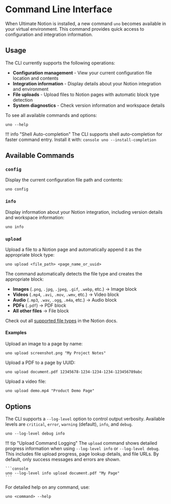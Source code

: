 # Command Line Interface

When Ultimate Notion is installed, a new command `uno` becomes available in your virtual environment. This command
provides quick access to configuration and integration information.

## Usage

The CLI currently supports the following operations:

- **Configuration management** - View your current configuration file location and contents
- **Integration information** - Display details about your Notion integration and environment
- **File uploads** - Upload files to Notion pages with automatic block type detection
- **System diagnostics** - Check version information and workspace details

To see all available commands and options:

```console
uno --help
```

!!! info "Shell Auto-completion"
    The CLI supports shell auto-completion for faster command entry. Install it with:
    ```console
    uno --install-completion
    ```

## Available Commands

### `config`

Display the current configuration file path and contents:

```console
uno config
```

### `info`

Display information about your Notion integration, including version details and workspace information:

```console
uno info
```

### `upload`

Upload a file to a Notion page and automatically append it as the appropriate block type:

```console
uno upload <file_path> <page_name_or_uuid>
```

The command automatically detects the file type and creates the appropriate block:

- **Images** (`.png`, `.jpg`, `.jpeg`, `.gif`, `.webp`, etc.) → Image block
- **Videos** (`.mp4`, `.avi`, `.mov`, `.wmv`, etc.) → Video block
- **Audio** (`.mp3`, `.wav`, `.ogg`, `.m4a`, etc.) → Audio block
- **PDFs** (`.pdf`) → PDF block
- **All other files** → File block

Check out all [supported file types] in the Notion docs.

#### Examples

Upload an image to a page by name:

```console
uno upload screenshot.png "My Project Notes"
```

Upload a PDF to a page by UUID:

```console
uno upload document.pdf 12345678-1234-1234-1234-123456789abc
```

Upload a video file:

```console
uno upload demo.mp4 "Product Demo Page"
```

## Options

The CLI supports a `--log-level` option to control output verbosity. Available levels are `critical`, `error`,
`warning` (default), `info`, and `debug`.

```console
uno --log-level debug info
```

!!! tip "Upload Command Logging"
    The `upload` command shows detailed progress information when using `--log-level info` or `--log-level debug`.
    This includes file upload progress, page lookup details, and file URLs. By default, only success messages
    and errors are shown.

    ```console
    uno --log-level info upload document.pdf "My Page"
    ```

For detailed help on any command, use:

```console
uno <command> --help
```

[supported file types]: https://developers.notion.com/docs/working-with-files-and-media#supported-file-types
